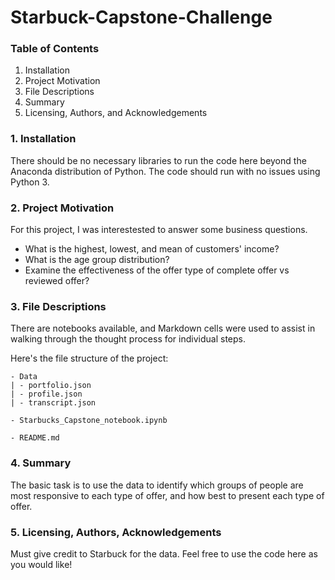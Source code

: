 # Starbuck-Capstone-Challenge

### Table of Contents
1. Installation
2. Project Motivation
3. File Descriptions
4. Summary
5. Licensing, Authors, and Acknowledgements


### 1. Installation
 There should be no necessary libraries to run the code here beyond the Anaconda distribution of Python. The code should run with no issues using Python 3.

### 2. Project Motivation
 For this project, I was interestested to answer some business questions.
- What is the highest, lowest, and mean of customers' income?
- What is the age group distribution?
- Examine the effectiveness of the offer type of complete offer vs reviewed offer?



### 3. File Descriptions
 There are notebooks available, and Markdown cells were used to assist in walking through the thought process for individual steps.

 Here's the file structure of the project:

```
- Data
| - portfolio.json
| - profile.json
| - transcript.json

- Starbucks_Capstone_notebook.ipynb

- README.md
```




### 4. Summary
 The basic task is to use the data to identify which groups of people are most responsive to each type of offer, and how best to present each type of offer.

### 5. Licensing, Authors, Acknowledgements

 Must give credit to Starbuck for the data. Feel free to use the code here as you would like!
